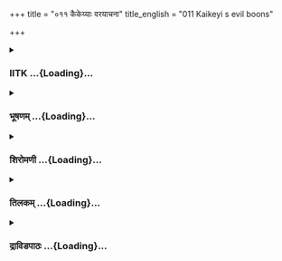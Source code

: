 +++
title = "०११ कैकेय्याः वरयाचना"
title_english = "011 Kaikeyi s evil boons"

+++
<div caption="श्रीराम-हरिसीताराममूर्ति-घनपाठिभ्यां वचनम्" class="audioEmbed" src="https://archive.org/download/Ramayana-recitation-Sriram-harisItArAmamUrti-Ghanapaati-v2/Kanda_2/Kanda_2_AYK-011-Kaikeyyaha_Varayaachana.mp3"></div>

<div class="js_include collapsed" newlevelforh1="3" title="IITK" unfilled url="/purANam/rAmAyaNam/audIchya-pAThaH/iitk/2_ayodhyAkANDam/02-kaikayI-vighnaH/011_kaikeyyAH_varayAchanA.md">
<details><summary><h3>IITK ...{Loading}...</h3></summary>

Kaikeyi reminds king Dasaratha about the boons--seeks consecration of
Bharata as princeregent and exile of Rama to the forest.



#### श्लोकः
##### मूलम्
तं मन्मथशरैर्विद्धमं कामवेगवशानुगम्।  
उवाच पृथिवीपालं कैकेयी दारुणं वचः॥2.11.1॥

##### शब्दार्थः
कैकेयी Kaikeyi, मन्मथशरैः with the darts of Kamadeva, विद्धम् struck, कामवेगवशानुगम् overtaken by passion, तं पृथिवीपालम् to the ruler of earth (Dasaratha), दारुणम् dreadful, वचः words, उवाच said.

##### आङ्ग्लानुवादः
To the ruler of the earth (the king), struck by the darts of Kamadeva and overtaken by passion Kaikeyi spoke (these) dreadful words.



#### श्लोकः
##### मूलम्
नास्मि विप्रकृतादेव केनचिन्नावमानिता।  
अभिप्रायस्तु मे कश्चित्तमिच्छामि त्वया कृतम्॥2.11.2॥

##### शब्दार्थः
देव O king, केनचित् by any one, विप्रकृता offended, नास्मि I am not, न अवमानिता nor disregarded, तु but, मे my, कश्चित् certain, अभिप्रायः purpose, तम् that one, त्वया by you, कृतं इच्छामि you should fulfil.

##### आङ्ग्लानुवादः
O king I have neither been offended nor disregarded by any one, but I have a purpose which you should fulfil.



#### श्लोकः
##### मूलम्
प्रतिज्ञां प्रतिजानीष्व यदि त्वं कर्तुमिच्छसि।  
अथ तद्व्याहरिष्यामि यदभिप्रार्थितं मया॥2.11.3॥

##### शब्दार्थः
त्वम् you, कर्तुम् to accomplish, इच्छसि यदि if you are inclined, प्रतिज्ञां प्रतिजानीष्व promise to fulfil, अथ thereafter, मया by me, यत् whatever, अभिप्रार्थितम् sought for, तत् that one, व्याहरिष्यामि I will tell you.

##### आङ्ग्लानुवादः
If you are inclined to accomplish my desire, then promise me that you will fulfil them. Thereafter I shall reveal it to you.



#### श्लोकः
##### मूलम्
तामुवाच महातेजाः कैकेयीमीषदुत्स्मितः।  
कामी हस्तेन संगृह्य मूर्धजेषु शुचिस्मिताम्॥2.11.4॥

##### शब्दार्थः
महातेजाः mighty, कामी steeped in passion, ईषत् a little, उत्स्मितः with a visible smile, शुचिस्मिताम् with a pure (bright) smile, तां कैकेयीम् to that Kaikeyi, मूर्धजेषु  her hair, हस्तेन with hand, संगृह्य holding (gently), उवाच said.

##### आङ्ग्लानुवादः
The mighty king steeped in passion gently held Kaikeyi's hair in his hands  and with a clear, bright smile saidः



#### श्लोकः
##### मूलम्
आवलिप्ते न जानासि त्वत्तः प्रियतरो मम।  
मनुजो मनुजव्याघ्राद्रामादन्यो न विद्यते॥2.11.5॥

##### शब्दार्थः
आवलिप्ते  woman swollen with pride, न जानासि do you not know?, मम to me, त्वत्तः more than you, प्रियतरः dearer, मनुजव्याघ्रात् other than the tiger (best) among men, रामात् than Rama, अन्यः other, मनुजः man, न विद्यते does not exist.

##### आङ्ग्लानुवादः
O proud lady, don't you know there exists for me no woman dearer than you and      no man other than Rama who is the best among men.



#### श्लोकः
##### मूलम्
तेनाजय्येन मुख्येन राघवेण महात्मना।  
शपे ते जीवनार्हेण ब्रूहि यन्मनसेच्छासि॥2.11.6॥

##### शब्दार्थः
अजय्येन invincible one, मुख्येन chief (among men), जीवनार्हेण by one worthy to live, महात्मना broadminded, तेन राघवेण by that scion among the Raghus (Rama), शपे swear, मनसा in mind, यत् which, इच्छसि (you) wish, ब्रूहि tell.

##### आङ्ग्लानुवादः
I swear in the name of the scion of the Raghu dynasty, the invincible, broadminded  
Rama, the best among men worthy of long life. Tell me what you have in mind.



#### श्लोकः
##### मूलम्
यं मुहूर्तमपश्यंस्तु न जीवेयमहं ध्रुवम्।  
तेन रामेण कैकेयि शपे ते वचनक्रियाम्॥2.11.7॥

##### शब्दार्थः
कैकेयि Kaikeyi, यम् whom, अपश्यन् without seeing, अहम् I, मुहूर्तम् even for a moment, ध्रुवम्  this is certain, न जीवेयम् cannot live, तेन रामेण by such Rama, ते your, वचनक्रियाम् in accordance with your wish, शपे I swear.

##### आङ्ग्लानुवादः
O Kaikeyi, in the name of Rama without seeing whom I, for sure, cannot live a momment, I swear I will fulfil your desire.



#### श्लोकः
##### मूलम्
आत्मना वात्मजैश्चान्यैर्वृणेयं मनुजर्षभम्।  
तेन रामेण कैकेयि शपे ते वचनक्रियाम्॥2.11.8॥

##### शब्दार्थः
कैकेयि Kaikeyi, आत्मना वा by myself, अन्यैः by others, आत्मजैश्च my sons, यम् whom,  मनुजर्षभम् best among men, वृणे I choose, तेन रामेण by that Rama, ते your, वचनक्रियाम्  to fulfil your wish, शपे swear.

##### आङ्ग्लानुवादः
O Kaikeyi I wish the best among men Rama well.Even at the expense of my life or the lives of the rest of my sons I swear in his name I shall fulfil your wish.



#### श्लोकः
##### मूलम्
भद्रे हृदयमप्येतदनुमृशोद्धरस्व मे।  
एतत्समीक्ष्य कैकेयि ब्रूहि यत्साधु मन्यसे॥2.11.9॥

##### शब्दार्थः
भद्रे O gentle lady मे my, एतत् this, हृदयम् heart, अनुमृश्य having touched, उद्धरस्व save,  
कैकेयि O Kaikeyi, एतत् this, समीक्ष्य after considering, यत् which, साधु as good, मन्यसे you may consider, ब्रूहि you may tell.

##### आङ्ग्लानुवादः
O gentle lady my heart is sinking. Touch my heart and deliver me from distress. O Kaikeyi considering all this, tell me what you think is good.



#### श्लोकः
##### मूलम्
बलमात्मनि जानन्ती न मां शङ्कितुमर्हसि।  
करिष्यामि तव प्रीतिं सुकृतेनापि ते शपे॥2.11.10॥

##### शब्दार्थः
आत्मनि  in yourself, बलम् power, जानन्ती you know fully, माम् me, शङ्कितुम् to doubt, न अर्हसि it does not behove you, सुकृतेनापि on my merits, ते to you, शपे I swear, तव your, प्रीतिम् pleasure, करिष्ये I shall do.

##### आङ्ग्लानुवादः
You know fully the authority you wield over me. Therefore, it does not behove you to doubt me. I swear on my acquired merits that I shall do whatever pleases you.



#### श्लोकः
##### मूलम्
सा तदर्थमना देवी तमभिप्रायमागतम्।  
निर्माध्यस्थ्याच्च हर्षाच्च बभाषे दुर्वचं वचः॥2.11.11॥

##### शब्दार्थः
तदर्थमनाः  bent upon her interests, देवी queeni, आगतम् her mind has set upon, तम् अभिप्रायम् her wish, निर्माध्यस्थ्यात् with no alternate path, हर्षात् च rejoiced, दुर्वचम् unutterable, वचः words, बभाषे uttered.

##### आङ्ग्लानुवादः
Bent upon her interests, the queen cheered and expressed in unutterable words her premeditated  wish which had no alternative.



#### श्लोकः
##### मूलम्
तेन वाक्येन संहृष्टा तमभिप्रायमागतम्।  
व्याजहार महाघोरमभ्यागतमिवान्तकम्॥2.11.12॥

##### शब्दार्थः
तेन वाक्येन by those  words, संहृष्टा delighted, अभ्यागतम् suddenly struck, अन्तकमिव like death, महाघोरम् highly dreadful, आगतम् that has come to her mind, तम् अभिप्रायम् her wish, व्याजहार spoke.

##### आङ्ग्लानुवादः
Delighted by the words (of the king), Kaikeyi disclosed him her highly dreadful wish which entered her mind like a sudden visitation of deathः



#### श्लोकः
##### मूलम्
यथा क्रमे शपसि वरं मम ददासि च।  
तच्छृण्वन्तु त्रयस्त्रिंशद्देवास्साग्निपुरोगमाः॥2.11.13॥

##### शब्दार्थः
साग्निपुरोगमाः with firegod in the forefront, त्रयस्त्रिंशद्देवाः thirtythree (crore) gods, क्रमेण successively, यथा like, शपसि your are swearing, मम my, वरम् boon, ददासि च are giving, तत् that, शृण्वन्तु listen.

##### आङ्ग्लानुवादः
You are repeatedly swearing to grant me boons. Let the thirtythree crore gods headed by  the firegod, listen.



#### श्लोकः
##### मूलम्
चन्द्रादित्यौ नभश्चैव ग्रहा रात्र्यहनी दिशः।  
जगच्च पृथिवी चेयं सगन्धर्वा सराक्षसा॥2.11.14॥  
निशाचराणि भूतानि गृहेषु गृहदेवता।  
यानि चान्यानि भूतानि जानीयुर्भाषितं तव॥2.11.15॥

##### शब्दार्थः
चन्द्रादित्यौ Moon and Sun, नभः च एव and the sky also, ग्रहाः the planets, रात्र्यहनी night and day, दिशः the (ten) quarters, जगच्च the world, सगन्धर्वा with all gandharvas, सराक्षसा with all rakshasas, इयम् this, पृथिवी earth, निशाचराणि nightrangers, भूतानि all beings, गृहेषु in the houses, गृहदेवताः family deities, अन्यानि all other, यानि whosoever, भूतानि beings, तव your, भाषितम्  words of promise, जानीयुः let them know.

##### आङ्ग्लानुवादः
Let the Moon and the Sun, the sky, the planets, night and day, the (ten) quarters the world, gandharvas, rakshasas, this earth, the nocturnal spirits all beings, family deities of every house and all other beings listen to your words of promise.



#### श्लोकः
##### मूलम्
सत्यसन्धो महातेजाः धर्मज्ञः सुसमाहितः।  
वरं मम ददात्येष तन्मे श्रृण्वन्तु दैवताः॥2.11.16॥

##### शब्दार्थः
सत्यसन्धः true to his vows, महातेजाः heroic, धर्मज्ञः knows the ways of righteousness, सुसमाहितः wellcomposed, एषः this (Dasaratha), मम my, वरम् boon, ददाति is giving, दैवताः gods, तत् that one, मे for my sake, शृण्वन्तु hear.

##### आङ्ग्लानुवादः
King Dasaratha who is true to his vows, heroic and knows the ways of righteousness is granting me boons with a wellcomposed mind. Let all the gods  stand witness to this (declared Kaikeyi).



#### श्लोकः
##### मूलम्
इति देवी महेष्वासं परिगृह्याभिशस्य च।  
ततः परमुवाचेदं वरदं काममोहितम्॥2.11.17॥

##### शब्दार्थः
देवी queen, महेष्वासम् great archer, परिगृह्य having seized, अभिशस्य च having flattered, ततः परम् च afterwards, वरदम् conferer of boons, काममोहितम् infatuated, इदम् this word, उवाच said.

##### आङ्ग्लानुवादः
Clasping the great archer, the infatuated king, conferer of boons and flattering him (to the top of her bent), the queen saidः



#### श्लोकः
##### मूलम्
स्मर राजन् पुरावृत्तं तस्मिन् दैवासुरे रणे।  
तत्र चाच्यावयच्छत्रुस्तव जीवितमन्तरा॥2.11.18॥

##### शब्दार्थः
राजन् O king, पुरा long ago, तस्मिन् that, दैवासुरे between gods and asuras, रणे in the  war, वृत्तम् event, स्मर recollect, तत्र there, शत्रुः च enemy too, तव your, जीवितम् अन्तरा except your life, अच्यावयत् pulled down.

##### आङ्ग्लानुवादः
O king, recall the event that happened long ago in the war between gods and asuras where the enemy destroyed all your forces except your life.



#### श्लोकः
##### मूलम्
तत्र चापि मया देव यत्त्वं समभिरक्षितः।  
जाग्रत्या यतमानायास्ततो मे प्राददा वरौ॥2.11.19॥

##### शब्दार्थः
देव O king तत्र च there too, यत् since, त्वम् you, मया by me, समभिरक्षितः were rescued, ततः for that reason, जाग्रत्याः fully alert, यतमानायाः making efforts to protect you, मे to me,  वरौ two boons, प्राददाः you conferred.

##### आङ्ग्लानुवादः
O king, I rescued you there. Since I was alert to protect you, you granted me two  
boons.



#### श्लोकः
##### मूलम्
तौ तु दत्तौ वरौ देव निक्षेपौ मृगयाम्यहम्।  
तथैव पृथिवीपाल सकाशे सत्यसङ्गर॥2.11.20॥

##### शब्दार्थः
पृथिवीपाल O protector of the earth, सत्यसङ्गर  one who is honest in keeping promises, देव O king तव your, सकाशे एव with, निक्षेपौ preserved as deposit (to be given in course of time), तौ those, दत्तौ given, वरौ तु boons, अहम् I, मृगयामि seeking.

##### आङ्ग्लानुवादः
O protector of the earth, O king, honest in keeping promises, I (now) seek those two boons which were reserved as deposits.



#### श्लोकः
##### मूलम्
तत् प्रतिश्रुत्य धर्मेण न चेद्दास्यसि मे वरम्।  
अद्यैव हि प्रहास्यामि जीवितं त्वद्विमानिता॥2.11.21॥

##### शब्दार्थः
तत् that, प्रतिश्रुत्य having vowed, मे my, वरम् boon, धर्मेण rightfully, न दास्यसि चेत् if you do not grant, त्वद्विमानिता disgraced by you, अद्यैव right away, जीवितम् life, प्रहास्यामि हि shall give up.

##### आङ्ग्लानुवादः
The boons you have vowed to give shall rightfully be given to me. If not, disgraced by you I shall give up my life right away.



#### श्लोकः
##### मूलम्
वाङ्मात्रेण तदा राजा कैकेय्या स्ववशे कृतः।  
प्रचस्कन्द विनाशाय पाशं मृग इवात्मनः॥2.11.22॥

##### शब्दार्थः
तदा then, कैकेय्या by Kaikeyi, वाङ्मात्रेण with words only, स्ववशे under the control, कृतः  
caught, राजा च king also, मृगः इव like a deer, आत्मनः for his own, विनाशाय  for destruction, पाशम् trap, प्रचस्कन्द jumped into.

##### आङ्ग्लानुवादः
The king now came under the control of Kaikeyi by his own words like a deer that jumps into the trap for its own destruction.



#### श्लोकः
##### मूलम्
ततः परमुवाचेदं वरदं काममोहितम्।  
वरौ यौ मे त्वया देव तदा दत्तौ महीपते॥2.11.23॥  
तौ तावदहमद्यैव वक्ष्यामि शृणु मे वचः।

##### शब्दार्थः
ततः परम् thereafter, काममोहितम् overcome by passion, वरदम् conferer of boons, इदम् this word, उवाच said, महीपते O lord of earth, देव my lord, तदा then, मे to me, त्वया by yourself, यौ वरौ those two boons, दत्तौ were given, तौ about them, अद्यैव तावत् right now, वक्ष्यामि I shall speak out , मे वचः my words, शृणु listen.

##### आङ्ग्लानुवादः
Thereafter, she said to the infatuated king who had promised to confer her boons, O lord of the earth, O king, right now I shall speak to you about the two boons granted by you. Listen to my words.



#### श्लोकः
##### मूलम्
अभिषेकसमारम्भो राघवस्योपकल्पितः॥2.11.24॥  
अनेनैवाभिषेकेण भरतो मेऽभिषिच्यताम्।

##### शब्दार्थः
राघवस्य Rama's, अभिषेकसमारम्भः preparations for consecration, उपकल्पितः have been  made, अनेन अभिषेकेणैव with these materials for installation, मे my, भरतः Bharata, अभिषिच्यताम् shall be crowned.

##### आङ्ग्लानुवादः
Preparations for Rama's consecration have been made. With these very materials for installation, my son Bharata should be consecrated.



#### श्लोकः
##### मूलम्
यो द्वितीयो वरो देव दत्तः प्रीतेन मे त्वया॥2.11.25॥  
तदा दैवासुरे युद्धे तस्य कालोऽयमागत।

##### शब्दार्थः
तदा then, दैवासुरे युद्धे in the war between gods and asuras, प्रीतेन pleased, त्वया by you, देव Lord मे  to me, यः which, द्वितीयः second, वरः boon, दत्तः was given, तस्य for that, अयम् this, कालः  time, आगतः has come.

##### आङ्ग्लानुवादः
Then in the war between gods and asuras, O lord, pleased with me you have  
promised a second boon and the time has come to grant it.



#### श्लोकः
##### मूलम्
नव प़ञ्च च वर्षाणि दण्डकारण्यमाश्रितः॥2.11.26॥  
चीराजिनजटाधारी रामो भवतु तापसः।

##### शब्दार्थः
रामः Rama, नव पञ्च च वर्षाणि for fourteen (nine and five) years, दण्डकारण्यम् Dandaka forest, आश्रितः resorted to, चीराजिनजटाधारी clad in tattered (bark) and deer skin and wearing matted locks, तापसः like an ascetic, भवतु shall remain (in the forest.)

##### आङ्ग्लानुवादः
Consigned to the Dandaka forest for fourteen years, clad in bark and deer skin and wearing matted hair, Rama shall live like an ascetic.



#### श्लोकः
##### मूलम्
भरतो भजतामद्य यौवराज्यमकण्टकम्॥2.11.27॥  
एष मे परमः कामो दत्तमेव वरं वृणे।  
अद्य चैव हि पश्येयं प्रयान्तं राघवं वनम्॥2.11.28॥

##### शब्दार्थः
अद्य now, भरतः Bharata, अकण्टकम् without any thorns(rivals), यौवराज्यम् as princeregent, भजताम् let him enjoy, एषः this, मे my, परमः great, कामः desire, दत्तं वरमेव already granted boon, वृणे I am asking for, अद्य चैव now itself, वनम् to the forest, प्रयान्तं departing to the forest, राघवम् to the scion of the Raghus (Rama), पश्येयम् I shall see.

##### आङ्ग्लानुवादः
Let Bharata be princeregent without any rivals. This is my great desire. I am asking for an already granted boon. Let me see Rama's departure to the forest today itself.



#### श्लोकः
##### मूलम्
स राजराजः भव सत्यसङ्गरः  
कुलं च शीलं च हि रक्ष जन्म च।  
परत्रवासे हि वदन्त्यनुत्तमं  
तपोधनास्सत्यवचो हितं नृणाम्॥2.11.29॥

##### शब्दार्थः
राजराजः king of kings, सः you are such, सत्यसङ्गरः भव  be true to your vows, कुलं च your race , शीलं च character, जन्म च birth, रक्ष हि protect, नृणाम् for men, परत्र in the other world, वासे for existence, सत्यवचः merits of truth, अनुत्तमम् no superior, हितम् welfare, तपोधनाः those having ascetism as wealth, sages, वदन्ति हि are saying.

##### आङ्ग्लानुवादः
O king of kings, by being true to your vow, protect your race, character and lineage. Those sages whose ascetism is their wealth maintain that there is no merit superior to truthfulness which can confer man a place in the other world.  

#### समाप्तिः
 श्रीमद्रामायणे वाल्मीकीय आदिकाव्ये अयोध्याकाण्डे एकादशस्सर्गः॥  
Thus ends the eleventh sarga of Ayodhyakanda of the holy Ramayana, the first epic composed by sage Valmiki.

</details>
</div>
<div class="js_include collapsed" newlevelforh1="3" title="भूषणम्" unfilled url="/purANam/rAmAyaNam/audIchya-pAThaH/TIkA/bhUShaNa_iitk/2_ayodhyAkANDam/02-kaikayI-vighnaH/011_kaikeyyAH_varayAchanA.md">
<details><summary><h3>भूषणम् ...{Loading}...</h3></summary>



तं मन्मथशरैर्विद्धं कामवेगवशानुगम् ।  

उवाच पृथिवीपालं कैकेयी दारुणं वचः  ॥  २।११।१  ॥   

अथ ऽव्यवस्थाप्य महाराजं त्वमिमं वृणुया वरम्ऽ इति
मन्थरयोपदिष्टमनुतिष्ठति--तमित्यादिना  ॥  २।११।१  ॥   

  

नास्मि विप्रकृता देव केन चिन्नावमानिता ।  

अभिप्रायस्तु मे कश्चित्तमिच्छामि त्वया कृतम्  ॥  २।११।२  ॥   

नास्मीति । विप्रकृता रोगग्रस्ता । नार्थकामा ऽस्मीत्यपि द्रष्टव्यम् ।
निग्रहानुग्रहपक्षं मनसि कृत्वाह--अभिप्रायः अभिप्रेतोर्थः, अस्तीति शेषः ।
त्वया कृतं त्वया प्रतिश्रुतम् । तमिच्छामीति सम्बन्धः  ॥  २।११।२  ॥   

  

प्रतिज्ञां प्रतिज्ञानीष्व यदि त्वं कर्तुमिच्छसि ।  

अथ तद्व्याहरिष्यामि यदभिप्रार्थितं मया  ॥  २।११।३  ॥   

प्रतिज्ञामिति । प्रतिज्ञां प्रतिजानीष्व शपथं कुर्वित्यर्थः  ॥  २।११।३
 ॥   

  

तामुवाच महातेजाः कैकेयीमीषदुत्स्मितः ।  

कामी हस्तेन संगृह्य मूर्द्धजेषु शुचिस्मिताम्  ॥  २।११।४  ॥   

तामिति । ईषदुत्स्मितः भवदाज्ञाकारिणि मयि किं शपथेनेति किञ्चिदुद्गतस्मितः
। यद्वा अभिप्रेतकरणमीषत्करमित्युत्स्मितः । यद्वा शङ्कितरोगाद्यभावात्
हस्तेन मूर्द्धजेषु संगृह्येति शिरो ऽङ्के कृत्वेति भावः । स्वाभिमुखीकरणाय
वेणीमवलम्ब्येतिवार्थः  ॥  २।११।४  ॥   

  

अवलिप्ते न जानासि त्वत्तः प्रियतमा मम ।  

मनुजो मनुजव्याघ्राद्रामादन्यो न विद्यते  ॥  २।११।५  ॥   

अवलिप्त इति । अवलिप्ते सौभाग्यगर्विते मम त्वत्तः प्रियतमा स्त्रीणां
मध्ये त्वत्तः प्रियतमा नास्ति । रामादन्यो मनुजः प्रियतमो न विद्यते इति
जानासीति सम्बन्धः  ॥  २।११।५  ॥   

  

तेनाजय्येन मुख्येन राघवेण महात्मना ।  

शपे ते जीवनार्हेण ब्रूहि यन्मनसेच्छसि  ॥  २।११।६  ॥   

जीवनार्हेण जीवनादपि पूज्येन  ॥  २।११।६  ॥   

  

यं मुहूर्त्तमपश्यंस्तु न जीवेयमहं ध्रुवम् ।  

तेन रामेण कैकेयि शपे ते वचनक्रियाम्  ॥  २।११।७  ॥   

अस्यैव विवरणम्--यमिति । ते वचनक्रियां तव वचनकरणं प्रतीति शेषः  ॥  २।११।७
 ॥   

  

आत्मना वात्मजैश्चान्यैर्वृणेयं मनुजर्षभम् ।  

तेन रामेण कैकेयि शपे ते वचनक्रियाम्  ॥  २।११।८  ॥   

आत्मनेति । आत्मना स्वदेहेन । आत्मजैः भरतादिभिः । अन्यैश्च
प्रियबन्धुभिश्च । मूल्यभूतैरेतैर्यं रामं वृणे सर्वान् परित्यज्यापि
राममेव परिगृह्णामीति भावः  ॥  २।११।८  ॥   

  

भद्रे हृदयमप्येतदनुमृश्योद्धरस्व मे ।  

एतत्समीक्ष्य कैकेयि ब्रूहि यत्साधुमन्यसे  ॥  २।११।९  ॥   

भद्र इति । हे भद्रे मे हृदयं एतत् एतादृशमनुमृश्य शपथवचनानुसारित्वेन
निर्धार्य उद्धरस्व उज्जीवय । एतत् वाङ्मनसयोरैकरूप्यम् । समीक्ष्य
सम्यगालोच्य । यत्साधु इष्टं मन्यसे तद्ब्रूहि, त्वदभीष्टकरणमेव मज्जीवनम्
। अन्यथा न जीवामीत्यर्थः  ॥  २।११।९  ॥   

  

बलमात्मनि पश्यन्ती न मां शङ्कितुमर्हसि ।  

करिष्यामि तव प्रीतिं सुकृतेनापि ते शपे  ॥  २।११।१०  ॥   

बलमिति । आत्मनि बलं त्वयि विद्यमानं दृष्टिचित्तापहारिसौभाग्यबलम् ।  ॥ 
२।११।१०  ॥   

  

सा तदर्थमना देवी तमभिप्रायमागतम् ।  

निर्माध्यस्थ्याच्च हर्षाच्च बभाषे दुःसहं वचः  ॥  २।११।११  ॥   

सेति । तदर्थमनाः मन्थरोपदिष्टरामविवासनपूर्वकभरताभिषेकरूपार्थमनाः ।
अभिप्रायमागतं स्वाभिमतशपथं प्राप्तं निर्माध्यस्थ्यात्
निर्गतमध्यस्थभावात्, पक्षपातादित्यर्थः  ॥  २।११।११  ॥   

  

तेन वाक्येन संहृष्टा तमभिप्रायमागतम् ।  

व्याजहार महाघोरमभ्यागतमिवान्तकम्  ॥  २।११।१२  ॥   

उक्तमर्थं सविशेषमाह--तेनेति । तेन वाक्येन शपथपूर्वकं त्वदभिमतं
करिष्यामीत्युक्तदशरथवचनेन  ॥  २।११।१२  ॥   

  

यथा क्रमेण शपसि वरं मम ददासि च ।  

तच्छृण्वन्तु त्रयस्त्रिंशद्देवाः साग्निपुरोगमाः  ॥  २।११।१३  ॥   

दशरथवाक्यं दृढीकर्तुं नरस्य धर्माधर्मसाक्षिभूता देवताः श्रावयति--यथा
क्रमेणेति । क्रमेण प्रियपुत्रसुकृतक्रमेण । यथा शपसि वरं ददासि च तथा
तच्छृण्वन्त्विति सम्बन्धः  ॥  २।११।१३  ॥   

  

चन्द्रादित्यौ नभश्चैव ग्रहा रात्र्यहनी दिशः ।  

जगच्च पृथिवी चैव सगन्धर्वा सराक्षसा  ॥  २।११।१४  ॥   

निशाचराणि भूतानि गृहेषु गृहदेवताः ।  

यानि चान्यानि भूतानि जानीयुर्भाषितं तव  ॥  २।११।१५  ॥   

सत्यसन्धो महातेजा धर्मज्ञः सुसमाहितः ।  

वरं मम ददात्येष तन्मे श्रृण्वन्तु देवताः  ॥  २।११।१६  ॥   

चन्द्रादित्याविति । ग्रहाः नवग्रहाः । जगत् लोकः । "लोको विष्टपं भुवनं
जगत्" इत्यमरः । लोकश्चात्र स्वर्ग एव  ॥  २।११।१४१६  ॥   

  

इति देवी महेष्वासं परिगृह्याभिशस्य च ।  

ततः परमुवाचेदं वरदं काममोहितम्  ॥  २।११।१७  ॥   

इतीति । परिगृह्य धर्मपाशेन संयम्य । अभिशस्य सर्वा देवताः साक्षित्वेन
श्रृण्वन्त्वित्युद्घुष्य  ॥  २।११।१७  ॥   

  

स्मर राजन् पुरावृत्तं तस्मिन् दैवासुरे रणे ।  

तत्र चाच्यावयच्छत्रुस्तव जीवितमन्तरा  ॥  २।११।१८  ॥   

स्मरेति । पूर्ववृत्तमेवाह तत्रेति । तत्र रात्रियुद्धे । अन्तरा मध्ये ।
तव जीवितम् अच्यावयत् अचालयत् । शस्त्रप्रहारादिना मूर्च्छां
प्रापितवानित्यर्थः  ॥  २।११।१८  ॥   

  

तत्र चापि मया देव यत्त्वं समभिरक्षितः ।  

जाग्रत्या यतमानायास्ततो मे प्राददा वरौ  ॥  २।११।१९  ॥   

तत्रेति । यतमानायाः सारथ्ये यत्नं कुर्वाणायाः  ॥  २।११।१९  ॥   

  

तौ तु दत्तौ वरौ देव निक्षेपौ मृगयाम्यहम् ।  

तवैव पृथिवीपाल सकाशे सत्यसङ्गर  ॥  २।११।२०  ॥   

तौ त्विति । हे पृथवीपाल तव सकाशे एव निक्षेपौ निक्षेपत्वेन स्थापितौ । तौ
तु वरौ तावेव वरौ । मृगयामि अन्वेषयामि, इच्छामीत्यर्थः  ॥  २।११।२०  ॥   

  

तत् प्रतिश्रुत्य धर्मेण न चेद्दास्यसि मे वरम् ।  

अद्यैव हि प्रहास्यामि जीवितं त्वद्विमानिता  ॥  २।११।२१  ॥   

तदिति । वरमिति जात्येकवचनम्  ॥  २।११।२१  ॥   

  

वाङ्मात्रेण तदा राजा कैकेय्या स्ववशे कृतः ।  

प्रचस्कन्द विनाशाय पाशं मृग इवात्मनः  ॥  २।११।२२  ॥   

वाङ्मात्रेणेति । वाङ्मात्रेण पूर्वदत्तवरस्मारकवचनमात्रेण । कैकेय्या
स्ववशे कृतः राजा वाङ्मात्रेण मृगशब्दानुकारिणा लुब्धककथितेन । आत्मनो
विनाशाय पाशं मृग इव वागुरां मृग इव धर्मपाशं प्रचस्कन्द गतवान् ।
"स्कन्दिर् गतिशोषणयोः" इति धातुः । वरप्रदानमङ्गीचकारेत्यर्थः । यद्वा
वागुरां प्राप्तो मृग इव प्रचस्कन्द शोषणं प्राप्त इत्यर्थः  ॥  २।११।२२
 ॥   

  

ततःपरमुवाचेदं वरदं काममोहितम् । वरौ यौ मे त्वया देव तदा दत्तौ महीपते  ॥ 
२।११।२३  ॥   

तत इत्यादि  ॥  २।११।२३  ॥   

  

तौ तावदहमद्यैव वक्ष्यामि शृणु मे वचः  ॥  २।११।२४  ॥   

ताविति । तौ वरौ वक्ष्यामितौ वरौ विभज्य प्रदातुं प्रकारं वक्ष्यामीत्यर्थः
 ॥  २।११।२४  ॥   

  

अभिषेकसमारम्भो राघवस्योपकल्पितः ।  

अनेनैवाभिषेकेण भरतो मे ऽभिषेच्यताम्  ॥  २।११।२५  ॥   

यो द्वितीयो वरो देव दत्तः प्रीतेन मे त्वया ।  

तदा दैवासुरे युद्धे तस्य कालो ऽयमागतः  ॥  २।११।२६  ॥   

अभिषेकसमारम्भ इति । अभिषेकसमारम्भः अभिषेकसामग्री । य इति शेषः । अभिषेकेण
अभिषेकसामग्र्या  ॥  २।११।२५२६  ॥   

  

नव पञ्च च वर्षाणि दण्डकारण्यमाश्रितः ।  

चीराजिनजटाधारी रामो भवतु तापसः  ॥  २।११।२७  ॥   

नवेति । चीरं वल्कलम्  ॥  २।११।२७  ॥   

  

भरतो भजतामद्य यौवराज्यमकण्टकम् ।  

एष मे परमः कामो दत्तमेव वरं वृणे  ॥  २।११।२८  ॥   

अद्य चैव हि पश्येयं प्रयान्तं राघवं वनम्  ॥  २।११।२९  ॥   

विलम्बव्यावृत्त्यर्थमाह--भरत इत्यादिना । दत्तमेव, न तु नूतनं
किञ्चिदर्थये  ॥  २।११।२८२९  ॥   

  

स राजराजो भव सत्यसङ्गरः कुलं च शीलं च हि रक्ष जन्म च ।  

परत्रवासे हि वदन्त्यनुत्तमं तपोधनाः सत्यवचो हितं नृणाम्  ॥  २।११।३०  ॥   

सत्यस्यावश्यकर्त्तव्यत्वमाह--स इति । राजराजः स त्वं सत्यसङ्गरः
सत्यप्रतिज्ञः भव । तेन सत्यसङ्गरत्वेन कुलादित्रयं रक्ष । सत्यस्य
रक्षकत्वमुपपादयति परत्रेति । नृणां हितं सत्यवचः । परत्रवासे
स्वर्गलोकादिवासे । अनुत्तमं अत्यन्तोत्तमसाधनं वदन्ति  ॥  २।११।३०  ॥   

  

इत्यार्षे श्रीरामायणे वाल्मीकीये आदिकाव्ये श्रीमदयोध्याकाण्डे एकादशः
सर्गः  ॥  ११  ॥   

इति श्रीगोविन्दराजविरचिते श्रीरामायणभूषणे पीताम्बराख्याने
श्रीमदयोध्याकाण्डव्याख्याने एकादशस्सर्गः  ॥  ११  ॥   



</details>
</div>
<div class="js_include collapsed" newlevelforh1="3" title="शिरोमणी" unfilled url="/purANam/rAmAyaNam/audIchya-pAThaH/TIkA/shiromaNI_iitk/2_ayodhyAkANDam/02-kaikayI-vighnaH/011_kaikeyyAH_varayAchanA.md">
<details><summary><h3>शिरोमणी ...{Loading}...</h3></summary>



तमिति । मन्मथशरैः मदं संसारदैन्यं मथ्नन्ति निवर्तयन्तीति मन्मथा
वशिष्ठादयः तेषां शरैः शत्रुनिवर्तकशरसदृशाविद्यानिवर्तकवचनैर्विद्धं
व्याप्तमत एव कामवेगवशानुगं कामवेगः वशो येषां ते अनुगा अनुचरा यस्य तं
पृथिवीपालं दशरथं दारुणं दारुणवस्तुस्वीकारकं वच उवाच
ग्लेपनार्थकमदधातुप्रकृतिकभावक्विबन्तं मदिति शरशब्दः
आचारक्विबन्तप्रकृतिककर्तृक्विबन्तः । किं च मन्मथशरैर्विद्धमिति
वचोविशेषणम् । तथाहि मन्मथं शृणातीति मन्मथशरः शिवः उपलक्षणतया
ब्रह्मविष्णुमहेश्वरा इत्यर्थः विद्धं प्रार्थितमित्यर्थः विद्धमिति
विधानार्थकविधधातुप्रकृतिकनिष्ठान्तमागमशास्त्रस्यानित्यत्वादिडभावः  ॥ 
२।११।१  ॥   

  

तद्वचनमेवाह-- नेति । अभिप्रायः इच्छाविषयीभूतस्तं त्वया कृतं
संपादितमिच्छामि  ॥  २।११।२  ॥   

  

प्रतिज्ञामिति । प्रतिज्ञामवश्यमहं करिष्यामीति शब्दोच्चारणपूर्वकनिश्चयं
प्रतिजानीष्व कुरु । अथ अनन्तरं मयाभिप्रार्थितमीप्सितं यथा
यथावद्व्याहरिष्यामि कथयिष्यामि  ॥  २।११।३  ॥   

  

तामिति । ईषदुत्स्मयः ईषद्धासविशिष्टः कामी रामाभिषेकेच्छावान्, ईषदिति
संगृह्यान्वयि वा  ॥  २।११।४  ॥   

  

तद्वचनमेवाह-- अवेति । अवलिप्ते स्वरूपादिविषयकगर्वविशिष्टे त्वत्तः
प्रियतमा अन्या स्त्री न रामादन्यो मनुजः पुरुषः प्रियतमो न, प्रियतमाशब्दो
लिङ्गविपरिणामेन उत्तरत्रापि संबध्यते एवमन्यशब्दस्तद्विपरिणामेन पूर्वत्र
संबध्यते । "प्रियतर" इति भट्टपाठः  ॥  २।११।५  ॥   

  

तेनेति । अजय्येन जेतुमशक्येन जीवनार्हेण जीवनः प्राणः तस्यापि अर्हः
पूज्यः तेन प्राणेभ्यो ऽप्यधिकेनेत्यर्थः । रामेण सह अहं ते शपे रामो ऽपि
त्वदीप्सितमवश्यं साधयिष्यतीति भावः  ॥  २।११।६  ॥   

  

रामे स्वाधिकप्रीतिं बोधयितुं पुनःपुनः शपते-- अयमिति द्वाभ्याम् । अपश्यन्
विरुद्धरूपेणावलोकयन् तेन रामेण सह ते वचनक्रियां त्वद्वचनकर्तव्यतां
प्रतीति शेषः  ॥  २।११।७  ॥   

  

आत्मनेति । आत्मना देहेन अन्यैर्मित्रादिभिः यं वृणे सेवे इत्यर्थः । तेन
सह शपे एतेन रामस्त्वयाप्यत्यन्तं सेव्य इति बोधितम्  ॥  २।११।८  ॥   

  

भद्र इति । हे भद्रे एतत् हृदयं ममाभिप्रायमनुमृश्य विचार्य मामुद्धरस्व
रामानुकूलस्वाभिप्रायाविष्करणेन मत्संदेहं निवर्तयेत्यर्थः ।
एतद्रामाभिप्रेताविरुद्धं समीक्ष्य विचार्य यत्साधु मन्यसे तद् ब्रूहि  ॥ 
२।११।९  ॥   

  

बलमिति । सुकृतेन शोभनक्रियाविशिष्टकायव्यापारेणैव  ॥  २।११।१०  ॥   

  

सेति । तदर्थमनाः तेषां देवानामर्थे मनो यस्याः सा तं रामस्त्वया सेव्य
इत्याकारकमभिप्रायमागतं निवेदितवन्तं राजानं निर्माध्यस्थ्यात् नितरां
माध्यस्थ्यस्य मध्यस्थधर्मस्य अत् प्राप्तिर्यस्मिन्
तद्दुर्वचमन्यैर्वक्तुमशक्यं वचो बभाषे । आगतमित्यत्रान्तर्भावितणिजर्थः
कर्तरि निष्ठा  ॥  २।११।११  ॥   

  

तद्वचनप्रभावं वर्णयन्नाह-- तेनेति । आत्मना स्त्रीस्वभावस्य व्या
आच्छादकेन अतिचातुर्यविशिष्टेनेत्यर्थः । तेन वाक्येन अभ्यागतं स्वप्रतापेन
सर्वत्र पूर्णमभिप्रायं गूढाभिप्रायविशिष्टमन्तकं देवानां बन्धकं तं रावणं
जहार जघानेव, केकयीवचनश्रवणमात्रेण रक्षसां संतापो जात इति तात्पर्यम् । अत
एव बभाषे इत्यनेन न पौनरुक्त्यम् ।
संवरणार्थकव्येञ्धातुप्रकृतिककर्तृक्विबन्तप्रकृतिकतृतीयान्तं व्येति  ॥ 
२।११।१२  ॥   

  

तद्वचनमेवाह-- यथेत्यादिभिः । यथा येन क्रमेण शपसे शपथं करोषि वरं ददासि च
तेन  

क्रमेण तत्तव भाषितं देवाः देवताविशेषाः चन्द्रादयश्च निशाचरादयश्च
श्रृण्वन्तुस तव भाषितं जानीयुश्च । श्लोकत्रयमेकान्वयि  ॥  २।११।१३१५  ॥   

  

देवान् साक्षित्वेन संस्थाप्य तदधिपतीन् संस्थापयन्ती आह-- सत्येति ।
सत्यवाक् सत्यवक्ता अत एव सत्यसंधः सत्यप्रतिज्ञः राजा मम वरं ददाति । अतः
सर्वे दैवताः देवतानामिमे नियन्तारो दैवताः ब्रह्मादयः शृण्वन्तु अत एव न
पौनरुक्त्यम्  ॥  २।११।१६  ॥   

  

इतीति । महेष्वासं महाचापविशिष्टं राजानमिति अनेन प्रकारेण परिगृह्य
वशीकृत्य प्रशस्य च ततः परिग्रहणादिहेतोः काममत्यन्तमोदितं कृतानेकविधतकं
वरदं राजानं परमन्यदिदमुवाच  ॥  २।११।१७  ॥   

  

तद्वचनमेवाह-- स्मरेति । तत्र रात्रौ तस्मिन्प्रसिद्धे देवासुरे रणे शत्रुः
शम्बरः तव जीवितमन्तरा विना त्वां च्यायवत् वीर्यहीनमकरोत्
आगमशास्त्रस्यानित्यत्वादड्विरहः  ॥  २।११।१८  ॥   

  

तत्रेति । तत्र तस्यामवस्थायां जाग्रत्या मया यत् यस्माद्धेतोस्त्वं
समभिरक्षितस्तस्माद्धेतोः यतमानाया मे वरौ प्रददौ भवानिति शेषः
संबन्धसामान्यविवक्षया षष्ठी  ॥  २।११।१९  ॥   

  

ताविति । तव सकाशे त्वत्समीपे निक्षेपौ न्यासभूतत्वेन स्थापितौ तौ दत्तौ
वरौ मृगयामि अन्वेषयामि वाञ्छामीत्यर्थः  ॥  २।११।२०  ॥   

  

तदिति । प्रतिश्रुत्य दास्यामीति प्रतिज्ञाय प्रहास्यामि त्यक्ष्यामि
त्वद्विमानिता त्वत्कर्तृकावमानं प्राप्ता  ॥  २।११।२१  ॥   

  

वाङ्मात्रेणेति । तदा स्वोक्तिकाले वाङ्मात्रेण विना सूर्येण मृगो नित्यं
मृगविशिष्टश्चन्द्र इव केकय्या स्ववशीकृतो राजा विनाशाय देवानां मङ्गलाय
आत्मानं स्वस्य पाशं अस्य प्रजापालनस्य पाशं व्याप्तिं प्रचस्कन्द जग्राह,
स्नेहस्यापि त्यागेन प्रजापालनं कर्तव्यमिति बुद्धिं चकारेत्यर्थः । सूर्ये
चन्द्रवशीकरणत्वं तु चन्द्रप्रकाशनिवर्तकत्वेन, किं च विना चन्द्रेण मृग इव
वशीकृत इत्यर्थः । प्रसिद्धं च मृगवशीकरणत्वं चन्द्रे एतेन केकय्यभिप्रायो
राज्ञा ज्ञात इति ध्वनितम् तथा च मात्रिकाकोशः "विः पक्षी गरुडः सूर्यो
जलधिः सोम उच्यते" इति  ॥  २।११।२२  ॥   

  

वरयोर्दुर्देयत्वेन पुनः प्रार्थयन्ती आह-- तत इति । काममत्यन्तं मोहितं
तर्कितवन्तं राजानमुवाच । तद्वचनमेवाह-- तदा देवासुरयुद्धे त्वया दत्तौ वरौ
देयौ  ॥  २।११।२३  ॥   

  

ननु कौ वरौ याचसे इत्यत आह-- ताविति । मे वचः शृणु राघवस्य
रामस्याभिषेकसमारम्भः त्वया कल्पितः । अनेन अभिषेकेणाभिषेकसामग्र्या भरतो
ऽभिषिच्यतां रामाभिषेको निवर्त्यतामिति तात्पर्यम् इत्येको वरो बोध्यः ।
सार्धश्लोक एकान्वयी  ॥  २।११।२४  ॥   

  

य इति । तस्य द्वितीयस्यापि काल आगतः  ॥  २।११।२५  ॥   

  

द्वितीयं वरमेवाह-- तवेति । रामस्तापसो भवतु अर्धद्वयमेकान्वयि  ॥  २।११।२६
 ॥   

  

उपसंहरन्ती आह-- भरत इति । अकण्टकं विघ्नरहितं कामः इच्छा  ॥  २।११।२७  ॥   

  

अद्येति । प्रयान्तं गच्छन्तं राघवं रामम् । अर्धं पृथक्  ॥  २।११।२८  ॥   

  

राजानं प्रोत्साहयन्ती आह-- स इति । सः रघुकुलोद्भवः सत्यसंगरः सत्यवाक् भव
तेन कुलादित्रयं रक्ष । तत्र हेतुः परत्र सर्वोत्कृष्टे वासे अनुत्तमं
परमोत्तमं निमित्तं सत्यवचो वदन्ति अत एव नृणां हितम्  ॥  २।११।२९  ॥   

  

इति श्रीमद्वाल्मीकीयरामायणव्याख्याने रामायणशिरोमणावयोध्याकाण्डे एकादशः
सर्गः  ॥  २।११  ॥   

  

  



</details>
</div>
<div class="js_include collapsed" newlevelforh1="3" title="तिलकम्" unfilled url="/purANam/rAmAyaNam/audIchya-pAThaH/TIkA/tilaka_iitk/2_ayodhyAkANDam/02-kaikayI-vighnaH/011_kaikeyyAH_varayAchanA.md">
<details><summary><h3>तिलकम् ...{Loading}...</h3></summary>



तमिति  ॥  २।११।१  ॥   

  

विप्रकृता प्रियया पराभूता । अवमानः शब्देन तिरस्कारः । मे ममाभिप्रायो
ऽभिप्रार्थनीयो ऽस्ति त्वदेकसंपाद्यस्तं त्वया कृतं संपादितमिच्छामि  ॥ 
२।११।२  ॥   

  

यदि त्वं कर्तुमिच्छसि मदभिप्रेतं तदा तद्विषयावश्यकर्तव्यतारूपां
प्रतिज्ञां प्रतिजानीष्व कुरु । अथानन्तरं मयाभिप्रेतं स्वप्रार्थितं यथा
यत्प्रकारवत्तथा वक्ष्यामीत्यर्थः  ॥  २।११।३  ॥   

  

आज्ञाकारिणि मयि शपथाकाङ्क्षा वृथेत्युत्स्मयः । मूर्धजेषु संगृह्य शिरो
ऽङ्के कृत्वेति यावत्  ॥  २।११।४  ॥   

  

स्त्रीणां मध्ये त्वत्तः पुंसां मध्ये रामादन्य इति योज्यम्, यद्वा
रामादन्यस्त्वत्तो ऽधिकः प्रियतरो नेत्यर्थः । रामे ऽस्या द्वेषमजानत
एवमुक्तिः राम एव त्वत्तो ऽधिकः प्रिय इत्याशयः  ॥  २।११।५  ॥   

  

तदाह तेनेति । त्वत्तो ऽपि प्रियतरेणेत्यर्थः । अत एव मुख्येन
अजय्येनारीणामशक्यजयेन जीवनार्हेण मज्जीवनसाधनीभूतेन अनेन परमप्रियत्वं
दर्शयति शपे शपथेन त्वदभिप्रेतकर्तव्यताविषयं स्वाभिप्रायं ज्ञापये ते
तुभ्याम्  ॥  २।११।६  ॥   

  

भाव्यर्थं सूचयन्परमप्रियत्वमेव दर्शयति यमिति । अनेन
तद्विषयकदुष्टप्रार्थना न कार्येति सूचयति । वचनक्रियां त्वद्वचनकरणं प्रति
 ॥  २।११।७  ॥   

  

आत्मना स्वेनान्यैरात्मजैः पुत्रैरपि यं वृणे ऽसमं जाने सर्वतो ऽधिकं
प्रियं जाने इति यावत्  ॥  २।११।८  ॥   

  

"यन्मनसा ध्यायति तद्वाचा वदति" इत्युक्तेर्वागिव हृदयमपि
त्वद्वचनानुष्ठानप्रवणमनुमृश्य विचार्य स्वाभीष्टकथनेन
मामस्माद्दुःखादुद्धर । एतद्रामस्य प्रियतमत्वं समीक्ष्य यत्साधु मन्यसे
तद्ब्रूहि त्वमेव युक्तं विचार्य वद मम तु त्वद्वचनमात्रं
कर्तव्यमेवेत्याशयः  ॥  २।११।९  ॥   

  

अत्र शङ्का न कार्येत्याह बलमिति । बलं मत्प्रेमरूपं तथा त्वयि मे
प्रेमास्ति येन त्वदुक्तं न कुर्यामित्यसंभावितम् सर्वथा तव प्रीतिं
प्रीतिविषयं करिष्यामि यद्यन्यथेदं तदा मे धर्मो न फलदो भवेदिति भावः  ॥ 
२।११।१०  ॥   

  

तदर्थमनास्तस्मिन्निजाभिमते ऽर्थे मनो यस्याः सा तदभिप्रायं
स्वाभिमतार्थसंपादनाभिप्रायमागतं प्राप्तविषयं ज्ञात्वा  

निर्माध्यस्थ्यान्माध्यस्थ्याभावमवलम्ब्य ल्यब्लोपे ऽव्ययीभावात्पञ्चमी
स्वपुत्रक्षपातेनेति यावत् । हर्षाद्राज्ञः स्ववशत्वदर्शनजात् । दुर्वचं
शत्रुभिरपि वक्तुमशक्यम्  ॥  २।११।११ ॥   

  

तेन वाक्येन त्रिवाचा रामशपथपूर्वकस्ववचनक्रियावाक्येन । अभ्यागतमन्तकमिव
घोरं राज्ञः प्राणहरं तमात्मनो ऽभिप्रायं व्याजहार व्याहर्तुं निश्चितवती
 ॥  २।११।१२  ॥   

  

राजप्रतिज्ञाया दुष्करार्थविषयत्वेन वैपरीत्यमाशङ्य तां
प्रतिज्ञामशेषसाक्षीकरणेन स्थिरयति यथाक्रमेणेति ।
अतिप्रियपुत्रसुकृतादिक्रमेण शपसि शपथं करोषि तत्पूर्वकं वरं च मम ददासि
दातुं निश्चितवानसि तत्तव वाक्यम्  ॥  २।११।१३  ॥   

  

जगत्परोक्षस्वर्गादिभुवनदेवता । पृथिवी प्रत्यक्षभुवनदेवता  ॥  २।११।१४,१५
 ॥   

  

सर्वे दैवता देवाः "दैवतानि वा पुंसि" इति कोशः  ॥  २।११।१६  ॥   

  

परिगृह्य परिवर्तनान्निवर्त्य अभिशस्य सत्यसंध इत्यादिना स्वकार्यस्थैर्याय
स्तुत्वा च  ॥  २।११।१७  ॥   

  

तद्वाक्यमाह स्मरेत्यादि । तत्र रात्रियुद्धे शत्रुः शम्बरस्तव जीवितमन्तरा
प्राणं विना त्वां च्यावयत्प्रच्युतवीर्यमकरोत् । अडभाव आर्षः  ॥  २।११।१८
 ॥   

  

जाग्रत्या मया मद्यतस्त्वं समभिरक्षितस्ततः स्वजीवनाय यतमानाया मम भवान्वरौ
प्रददौ  ॥  २।११।१९  ॥   

  

तौ वरौ तवैव सकाशे निक्षेपभूतौ त्वय्येव स्थापिताविदानीं त्वया दत्तौ
स्वीकर्तुं मृगयाम्यन्वेषयामि  ॥  २।११।२०  ॥   

  

धर्मेण प्रतिश्रुत्य धर्मशपथपूर्वकं दानप्रतिज्ञां कृत्वा  ॥  २।११।२१  ॥   

  

कैकेय्या स्वसौन्दर्यनिमित्तकाममोहेन स्ववशे कृतो राजा वाङ्मात्रेण  

पूर्वकालिकवरदानप्रतिवचनमात्रेण स्वविनाशाय मृग इव तत्प्रतिवचनदानरूपं पाशं
प्रचस्कन्द प्रगतवान् । प्रकृत्यादित्वात्प्रातिपदिकार्थे ऽपि तृतीया
वाङ्मात्रेणेति  ॥  २।११।२२,२३  ॥   

  

वक्ष्यामि मम दातव्यौ वराविमाविति विभज्य वक्ष्यामि । तद्वच आह अभिषेकेति
 ॥  २।११।२४  ॥   

  

यः कल्पितो ऽनेनेति योजना  ॥  २।११।२५२७  ॥   

  

दत्तमेव वृणे न त्वपूर्वम् न द्युत्तमर्णेनाधमर्णात्स्वार्थग्रहणे तस्य
पीडा भवतीति न कश्चिद्दोषः । अद्य चैवेत्यनेन कालविलम्बो निराकृतः  ॥ 
२।११।२८  ॥   

  

सत्यसङ्गरः सत्यवचाः संपूर्वाद्गिरतेः कथनार्थात्कर्मण्यप् । तेनैव हेतुना
कुलादिकं रक्ष जन्मात्र भावि । तदेवाह परत्रेति  ॥  २।११।२९  ॥   

  

इति श्रीरामाभिरामे श्रीरामीये रामायणतिलके वाल्मीकीय आदिकाव्ये
ऽयोध्याकाण्डे एकादशः सर्गः  ॥  २।११  ॥   

  

  



</details>
</div>
<div class="js_include collapsed" newlevelforh1="3" title="द्राविडपाठः" unfilled url="/purANam/rAmAyaNam/drAviDapAThaH/2_ayodhyAkANDam/02-kaikayI-vighnaH/011_kaikeyyAH_varayAchanA.md">
<details><summary><h3>द्राविडपाठः ...{Loading}...</h3></summary>



  
तं मन्मथशरैर्विद्धं कामवेगवशानुगम्।  
उवाच पृथिवीपालं कैकेयी दारुणं वचः ॥ 2.11.1 ॥   
नास्मि विप्रकृता देव केन चिन्नावमानिता।  
अभिप्रायस्तु मे कश्चित्तमिच्छामि त्वया कृतम् ॥ 2.11.2 ॥   
प्रतिज्ञां प्रतिज्ञानीष्व यदि त्वं कर्तुमिच्छसि।  
अथ तद्व्याहरिष्यामि यदभिप्रार्थितं मया ॥ 2.11.3 ॥   
तामुवाच महातेजाः कैकेयीमीषदुत्स्मितः।  
कामी हस्तेन सङ्गृह्य मूर्द्धजेषु शुचिस्मिताम् ॥ 2.11.4 ॥   
अवलिप्ते न जानासि त्वत्तः प्रियतमा मम।  
मनुजो मनुजव्याघ्राद्रामादन्यो न विद्यते ॥ 2.11.5 ॥   
तेनाजय्येन मुख्येन राघवेण महात्मना।  
शपे ते जीवनार्हेण ब्रूहि यन्मनसेच्छसि ॥ 2.11.6 ॥   
यं मुहूर्त्तमपश्यंस्तु न जीवेयमहं ध्रुवम्।  
तेन रामेण कैकेयि शपे ते वचनक्रियाम् ॥ 2.11.7 ॥   
आत्मना वात्मजैश्चान्यैर्वृणेयं मनुजर्षभम्।  
तेन रामेण कैकेयि शपे ते वचनक्रियाम् ॥ 2.11.8 ॥   
भद्रे हृदयमप्येतदनुमृश्योद्धरस्व मे।  
एतत्समीक्ष्य कैकेयि ब्रूहि यत्साधुमन्यसे ॥ 2.11.9 ॥   
बलमात्मनि पश्यन्ती न मां शङ्कितुमर्हसि।  
करिष्यामि तव प्रीतिं सुकृतेनापि ते शपे ॥ 2.11.10 ॥   
सा तदर्थमना देवी तमभिप्रायमागतम्।  
निर्माध्यस्थ्याच्च हर्षाच्च बभाषे दुःसहं वचः ॥ 2.11.11 ॥   
तेन वाक्येन संहृष्टा तमभिप्रायमागतम्।  
व्याजहार महाघोरमभ्यागतमिवान्तकम् ॥ 2.11.12 ॥   
यथा क्रमेण शपसि वरं मम ददासि च।  
तच्छृण्वन्तु त्रयस्त्रिंशद्देवाः साग्निपुरोगमाः ॥ 2.11.13 ॥   
चन्द्रादित्यौ नभश्चैव ग्रहा रात्र्यहनी दिशः।  
जगच्च पृथिवी चैव सगन्धर्वा सराक्षसा ॥ 2.11.14 ॥   
निशाचराणि भूतानि गृहेषु गृहदेवताः।  
यानि चान्यानि भूतानि जानीयुर्भाषितं तव ॥ 2.11.15 ॥   
सत्यसन्धो महातेजा धर्मज्ञः सुसमाहितः।  
वरं मम ददात्येष तन्मे श्रृण्वन्तु देवताः ॥ 2.11.16 ॥   
इति देवी महेष्वासं परिगृह्याभिशस्य च।  
ततः परमुवाचेदं वरदं काममोहितम् ॥ 2.11.17 ॥   
स्मर राजन् पुरावृत्तं तस्मिन् दैवासुरे रणे।  
तत्र चाच्यावयच्छत्रुस्तव जीवितमन्तरा ॥ 2.11.18 ॥   
तत्र चापि मया देव यत्त्वं समभिरक्षितः।  
जाग्रत्या यतमानायास्ततो मे प्राददा वरौ ॥ 2.11.19 ॥   
तौ तु दत्तौ वरौ देव निक्षेपौ मृगयाम्यहम्।  
तवैव पृथिवीपाल सकाशे सत्यसङ्गर ॥ 2.11.20 ॥   
तत् प्रतिश्रुत्य धर्मेण न चेद्दास्यसि मे वरम्।  
अद्यैव हि प्रहास्यामि जीवितं त्वद्विमानिता ॥ 2.11.21 ॥   
वाङ्मात्रेण तदा राजा कैकेय्या स्ववशे कृतः।  
प्रचस्कन्द विनाशाय पाशं मृग इवात्मनः ॥ 2.11.22 ॥   
ततःपरमुवाचेदं वरदं काममोहितम्।  
वरौ यौ मे त्वया देव तदा दत्तौ महीपते ॥ 2.11.23 ॥   
तौ तावदहमद्यैव वक्ष्यामि शृणु मे वचः ॥ 2.11.24 ॥   
अभिषेकसमारम्भो राघवस्योपकल्पितः।  
अनेनैवाभिषेकेण भरतो मेऽभिषेच्यताम् ॥ 2.11.25 ॥   
यो द्वितीयो वरो देव दत्तः प्रीतेन मे त्वया।  
तदा दैवासुरे युद्धे तस्य कालोऽयमागतः ॥ 2.11.26 ॥   
नव पञ्च च वर्षाणि दण्डकारण्यमाश्रितः।  
चीराजिनजटाधारी रामो भवतु तापसः ॥ 2.11.27 ॥   
भरतो भजतामद्य यौवराज्यमकण्टकम्।  
एष मे परमः कामो दत्तमेव वरं वृणे ॥ 2.11.28 ॥   
अद्य चैव हि पश्येयं प्रयान्तं राघवं वनम् ॥ 2.11.29 ॥   
स राजराजो भव सत्यसङ्गरः कुलं च शीलं च हि रक्ष जन्म च।  
परत्रवासे हि वदन्त्यनुत्तमं तपोधनाः सत्यवचो हितं नृणाम् ॥ 2.11.30 ॥   

</details>
</div>
